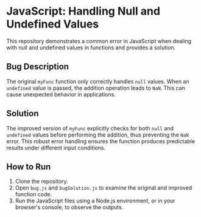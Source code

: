 # JavaScript: Handling Null and Undefined Values

This repository demonstrates a common error in JavaScript when dealing with null and undefined values in functions and provides a solution.

## Bug Description

The original `myFunc` function only correctly handles `null` values.  When an `undefined` value is passed, the addition operation leads to `NaN`.  This can cause unexpected behavior in applications.

## Solution

The improved version of `myFunc` explicitly checks for both `null` and `undefined` values before performing the addition, thus preventing the `NaN` error. This robust error handling ensures the function produces predictable results under different input conditions. 

## How to Run

1. Clone the repository.
2. Open `bug.js` and `bugSolution.js` to examine the original and improved function code.
3. Run the JavaScript files using a Node.js environment, or in your browser's console, to observe the outputs.

